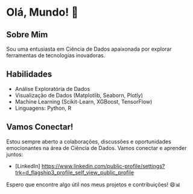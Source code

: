 # Olá, Mundo! 👋

## Sobre Mim
Sou uma entusiasta em Ciência de Dados apaixonada por explorar ferramentas de tecnologias inovadoras.


## Habilidades
- Análise Exploratória de Dados
- Visualização de Dados (Matplotlib, Seaborn, Plotly)
- Machine Learning (Scikit-Learn, XGBoost, TensorFlow)
- Linguagens: Python, R

## Vamos Conectar!
Estou sempre aberto a colaborações, discussões e oportunidades emocionantes na área de Ciência de Dados. Vamos conectar e aprender juntos:

- [LinkedIn] https://www.linkedin.com/public-profile/settings?trk=d_flagship3_profile_self_view_public_profile

Espero que encontre algo útil nos meus projetos e contribuições! 😄📊
